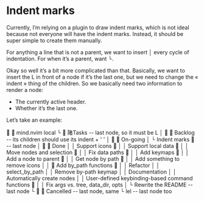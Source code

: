 # Indent marks

Currently, I’m relying on a plugin to draw indent marks, which is not ideal because not everyone will have the indent
marks. Instead, it should be super simple to create them manually.

For anything a line that is not a parent, we want to insert │ every cycle of indentation.
For when it’s a parent, want └.

Okay so well it’s a bit more complicated than that. Basically, we want to insert the L in front of a node if it’s the
last one, but we need to change the « indent » thing of the children. So we basically need two information to render a
node:

- The currently active header.
- Whether it’s the last one.

Let’s take an example:

  mind.nvim local
└  陼Tasks                                               -- last node, so it must be L
  │   Backlog                                           -- its children should use its indent + ' '
  │   On-going
  │ └ Indent marks                                       -- last node
  │   Done
  │ │ Support icons 
  │ │ Support local data 
  │ │ Move nodes and selection 
  │ │ Fix data paths 
  │ │ Add keymaps 
  │ │ Add a node to parent 
  │ │ Get node by path 
  │ │ Add something to remove icons
  │ │  Add by_path functions 
  │ │ Refactor
  │ │ select_by_path
  │ │ Remove by-path keymap
  │ │ Documentation
  │ │ Automatically create nodes
  │ │ User-defined keybinding-based command functions 
  │ │ Fix args vs. tree, data_dir, opts
  │ └ Rewrite the README                                  -- last node
  └   Cancelled                                         -- last node, same
    └ lel                                                 -- last node too
